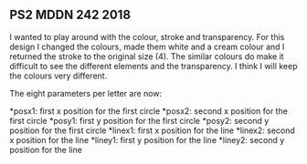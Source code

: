 ## PS2 MDDN 242 2018

I wanted to play around with the colour, stroke and transparency. For this design I changed the colours, made them white and a cream colour and I returned the stroke to the original size (4). The similar colours do make it difficult to see the different elements and the transparency. I think I will keep the colours very different.

The eight parameters per letter are now:

*posx1: first x position for the first circle
*posx2: second x position for the first circle
*posy1: first y position for the first circle
*posy2: second y position for the first circle
*linex1: first x position for the line
*linex2: second x position for the line
*liney1: first y position for the line
*liney2: second y position for the line